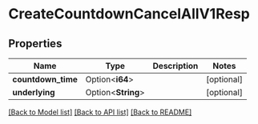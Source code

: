 # CreateCountdownCancelAllV1Resp

## Properties

Name | Type | Description | Notes
------------ | ------------- | ------------- | -------------
**countdown_time** | Option<**i64**> |  | [optional]
**underlying** | Option<**String**> |  | [optional]

[[Back to Model list]](../README.md#documentation-for-models) [[Back to API list]](../README.md#documentation-for-api-endpoints) [[Back to README]](../README.md)


